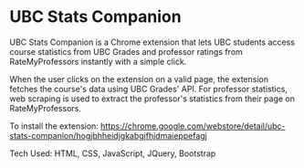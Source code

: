 # UBC Stats Companion

UBC Stats Companion is a Chrome extension that lets UBC students access course statistics from UBC Grades and professor ratings from RateMyProfessors instantly with a simple click.

When the user clicks on the extension on a valid page, the extension fetches the course's data using UBC Grades' API. For professor statistics, web scraping is used to extract the professor's statistics from their page on RateMyProfessors.

To install the extension: https://chrome.google.com/webstore/detail/ubc-stats-companion/hogjbhheidjgkabgjfhjdmaieppefagj

Tech Used: HTML, CSS, JavaScript, JQuery, Bootstrap
